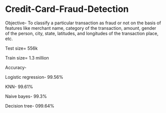 # Credit-Card-Fraud-Detection
Objective- To classify a particular transaction as fraud or not on the basis of features like merchant name, category of the transaction, amount, gender of the person, city, state, latitudes, and longitudes of the transaction place, etc.

Test size= 556k

Train size= 1.3 million

Accuracy-

Logistic regression- 99.56%

KNN- 99.61%

Naive bayes- 99.3%

Decision tree- 099.64%
